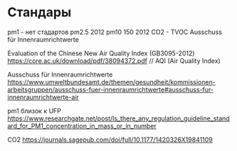 # Стандары

pm1 - нет стадартов
pm2.5 2012
pm10 150 2012
CO2 -
TVOC Ausschuss für Innenraumrichtwerte

Evaluation of the Chinese New Air
Quality Index (GB3095-2012)
https://core.ac.uk/download/pdf/38094372.pdf
// AQI (Air Quality Index)

Ausschuss für Innenraumrichtwerte
https://www.umweltbundesamt.de/themen/gesundheit/kommissionen-arbeitsgruppen/ausschuss-fuer-innenraumrichtwerte#ausschuss-fur-innenraumrichtwerte-air

pm1 близок к UFP
https://www.researchgate.net/post/Is_there_any_regulation_guideline_standard_for_PM1_concentration_in_mass_or_in_number

CO2
https://journals.sagepub.com/doi/full/10.1177/1420326X19841109
